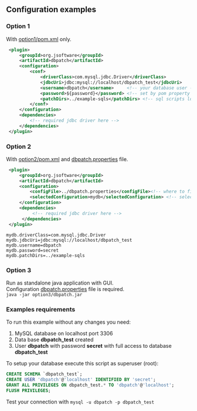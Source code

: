 ## Configuration examples

### Option 1
With [option1/pom.xml](option1/pom.xml) only.
```xml
 <plugin>
     <groupId>org.jsoftware</groupId>
     <artifactId>dbpatch</artifactId>
     <configuration>
         <conf>
             <driverClass>com.mysql.jdbc.Driver</driverClass>
             <jdbcUri>jdbc:mysql://localhost/dbpatch_test</jdbcUri>
             <username>dbpatch</username>     <!-- your database user -->
             <password>${password}</password> <!-- set by pom property "password" -->
             <patchDirs>../example-sqls</patchDirs> <!-- sql scripts location -->
         </conf>
     </configuration>
     <dependencies>
         <!-- required jdbc driver here -->
     </dependencies>
 </plugin>
```

### Option 2
With [option2/pom.xml](option2/pom.xml) and [dbpatch.properties](dbpatch.properties) file.
```xml
 <plugin>
     <groupId>org.jsoftware</groupId>
     <artifactId>dbpatch</artifactId>
     <configuration>
         <configFile>../dbpatch.properties</configFile><!-- where to find config file -->
         <selectedConfiguration>mydb</selectedConfiguration> <!-- selected profile - can be set by -Dmaven.dbpatch.configuration=XXX -->
     </configuration>
     <dependencies>
          <!-- required jdbc driver here -->
      </dependencies>
 </plugin>
```

```properties
mydb.driverClass=com.mysql.jdbc.Driver
mydb.jdbcUri=jdbc:mysql://localhost/dbpatch_test
mydb.username=dbpatch
mydb.password=secret
mydb.patchDirs=../example-sqls
```

### Option 3
Run as standalone java application with GUI.  
Configuration [dbpatch.properties](dbpatch.properties) file is required.  
``java -jar option3/dbpatch.jar``


### Examples requirements
To run this example without any changes you need:
 1. MySQL database on localhost port 3306
 1. Data base **dbpatch_test** created
 1. User **dbpatch** with password **secret** with full access to database **dbpatch_test**

To setup your database execute this script as superuser (root):
```SQL
CREATE SCHEMA `dbpatch_test`;
CREATE USER 'dbpatch'@'localhost' IDENTIFIED BY 'secret';
GRANT ALL PRIVILEGES ON dbpatch_test.* TO 'dbpatch'@'localhost';
FLUSH PRIVILEGES;
```
Test your connection with `mysql -u dbpatch -p dbpatch_test`
